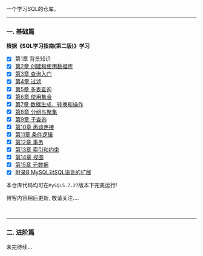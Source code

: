 一个学习SQL的仓库。

--------------------------

### 一. 基础篇

**根据《SQL学习指南(第二版)》学习**

-   [x] 第1章 背景知识
-   [x] [第2章 创建和使用数据库](https://github.com/JasonkayZK/SQL_Learn/tree/master/basic/chapter2)
-   [x] [第3章 查询入门](https://github.com/JasonkayZK/SQL_Learn/tree/master/basic/chapter3)
-   [x] [第4章 过滤](https://github.com/JasonkayZK/SQL_Learn/tree/master/basic/chapter4)
-   [x] [第5章 多表查询](https://github.com/JasonkayZK/SQL_Learn/tree/master/basic/chapter5)
-   [x] [第6章 使用集合](https://github.com/JasonkayZK/SQL_Learn/tree/master/basic/chapter6)
-   [x] [第7章 数据生成、转换和操作](https://github.com/JasonkayZK/SQL_Learn/tree/master/basic/chapter7)
-   [x] [第8章 分组与聚集](https://github.com/JasonkayZK/SQL_Learn/tree/master/basic/chapter8)
-   [x] [第9章 子查询](https://github.com/JasonkayZK/SQL_Learn/tree/master/basic/chapter9)
-   [x] [第10章 再谈连接](https://github.com/JasonkayZK/SQL_Learn/tree/master/basic/chapter10)
-   [x] [第11章 条件逻辑](https://github.com/JasonkayZK/SQL_Learn/tree/master/basic/chapter11)
-   [x] [第12章 事务](https://github.com/JasonkayZK/SQL_Learn/tree/master/basic/chapter12)
-   [x] [第13章 索引和约束](https://github.com/JasonkayZK/SQL_Learn/tree/master/basic/chapter13)
-   [x] [第14章 视图](https://github.com/JasonkayZK/SQL_Learn/tree/master/basic/chapter14)
-   [x] [第15章 元数据](https://github.com/JasonkayZK/SQL_Learn/tree/master/basic/chapter15)
-   [x] [附录B MySQL对SQL语言的扩展](https://github.com/JasonkayZK/SQL_Learn/tree/master/basic/appendix)

本仓库代码均可在`MySQL5.7.27`版本下完美运行!

博客内容稍后更新, 敬请关注....

<br/>

------------------



### 二. 进阶篇

未完待续...